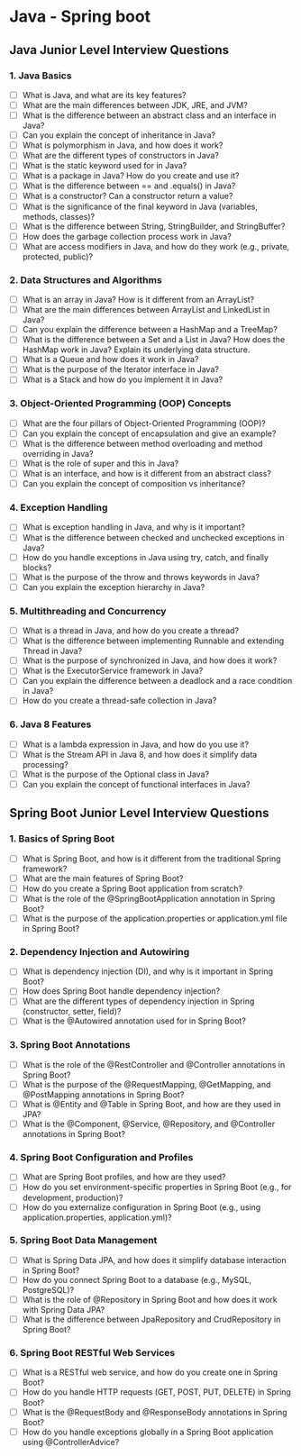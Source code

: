 # Java - Spring boot

## Java Junior Level Interview Questions

### 1. Java Basics

- [ ] What is Java, and what are its key features?
- [ ] What are the main differences between JDK, JRE, and JVM?
- [ ] What is the difference between an abstract class and an interface in Java?
- [ ] Can you explain the concept of inheritance in Java?
- [ ] What is polymorphism in Java, and how does it work?
- [ ] What are the different types of constructors in Java?
- [ ] What is the static keyword used for in Java?
- [ ] What is a package in Java? How do you create and use it?
- [ ] What is the difference between == and .equals() in Java?
- [ ] What is a constructor? Can a constructor return a value?
- [ ] What is the significance of the final keyword in Java (variables, methods, classes)?
- [ ] What is the difference between String, StringBuilder, and StringBuffer?
- [ ] How does the garbage collection process work in Java?
- [ ] What are access modifiers in Java, and how do they work (e.g., private, protected, public)?

### 2. Data Structures and Algorithms

- [ ] What is an array in Java? How is it different from an ArrayList?
- [ ] What are the main differences between ArrayList and LinkedList in Java?
- [ ] Can you explain the difference between a HashMap and a TreeMap?
- [ ] What is the difference between a Set and a List in Java?
How does the HashMap work in Java? Explain its underlying data structure.
- [ ] What is a Queue and how does it work in Java?
- [ ] What is the purpose of the Iterator interface in Java?
- [ ] What is a Stack and how do you implement it in Java?

### 3. Object-Oriented Programming (OOP) Concepts

- [ ] What are the four pillars of Object-Oriented Programming (OOP)?
- [ ] Can you explain the concept of encapsulation and give an example?
- [ ] What is the difference between method overloading and method overriding in Java?
- [ ] What is the role of super and this in Java?
- [ ] What is an interface, and how is it different from an abstract class?
- [ ] Can you explain the concept of composition vs inheritance?

### 4. Exception Handling

- [ ] What is exception handling in Java, and why is it important?
- [ ] What is the difference between checked and unchecked exceptions in Java?
- [ ] How do you handle exceptions in Java using try, catch, and finally blocks?
- [ ] What is the purpose of the throw and throws keywords in Java?
- [ ] Can you explain the exception hierarchy in Java?

### 5. Multithreading and Concurrency

- [ ] What is a thread in Java, and how do you create a thread?
- [ ] What is the difference between implementing Runnable and extending Thread in Java?
- [ ] What is the purpose of synchronized in Java, and how does it work?
- [ ] What is the ExecutorService framework in Java?
- [ ] Can you explain the difference between a deadlock and a race condition in Java?
- [ ] How do you create a thread-safe collection in Java?

### 6. Java 8 Features

- [ ] What is a lambda expression in Java, and how do you use it?
- [ ] What is the Stream API in Java 8, and how does it simplify data processing?
- [ ] What is the purpose of the Optional class in Java?
- [ ] Can you explain the concept of functional interfaces in Java?

## Spring Boot Junior Level Interview Questions

### 1. Basics of Spring Boot

- [ ] What is Spring Boot, and how is it different from the traditional Spring framework?
- [ ] What are the main features of Spring Boot?
- [ ] How do you create a Spring Boot application from scratch?
- [ ] What is the role of the @SpringBootApplication annotation in Spring Boot?
- [ ] What is the purpose of the application.properties or application.yml file in Spring Boot?

### 2. Dependency Injection and Autowiring

- [ ] What is dependency injection (DI), and why is it important in Spring Boot?
- [ ] How does Spring Boot handle dependency injection?
- [ ] What are the different types of dependency injection in Spring (constructor, setter, field)?
- [ ] What is the @Autowired annotation used for in Spring Boot?

### 3. Spring Boot Annotations

- [ ] What is the role of the @RestController and @Controller annotations in Spring Boot?
- [ ] What is the purpose of the @RequestMapping, @GetMapping, and @PostMapping annotations in Spring Boot?
- [ ] What is @Entity and @Table in Spring Boot, and how are they used in JPA?
- [ ] What is the @Component, @Service, @Repository, and @Controller annotations in Spring Boot?

### 4. Spring Boot Configuration and Profiles

- [ ] What are Spring Boot profiles, and how are they used?
- [ ] How do you set environment-specific properties in Spring Boot (e.g., for development, production)?
- [ ] How do you externalize configuration in Spring Boot (e.g., using application.properties, application.yml)?

### 5. Spring Boot Data Management

- [ ] What is Spring Data JPA, and how does it simplify database interaction in Spring Boot?
- [ ] How do you connect Spring Boot to a database (e.g., MySQL, PostgreSQL)?
- [ ] What is the role of @Repository in Spring Boot and how does it work with Spring Data JPA?
- [ ] What is the difference between JpaRepository and CrudRepository in Spring Boot?

### 6. Spring Boot RESTful Web Services

- [ ] What is a RESTful web service, and how do you create one in Spring Boot?
- [ ] How do you handle HTTP requests (GET, POST, PUT, DELETE) in Spring Boot?
- [ ] What is the @RequestBody and @ResponseBody annotations in Spring Boot?
- [ ] How do you handle exceptions globally in a Spring Boot application using @ControllerAdvice?
